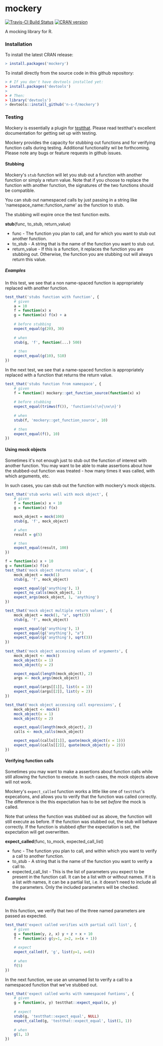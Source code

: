 # mockery
[![Travis-CI Build Status](https://travis-ci.org/n-s-f/mockery.svg?branch=master)](https://travis-ci.org/n-s-f/mockery)
[![CRAN version](http://www.r-pkg.org/badges/version/mockery)](https://cran.r-project.org/package=mockery)

A mocking library for R.

### Installation

To install the latest CRAN release:

```.R
> install.packages('mockery')
```

To install directly from the source code in this github repository:

```.R
> # If you don't have devtools installed yet:
> install.packages('devtools')
>
> # Then:
> library('devtools')
> devtools::install_github('n-s-f/mockery')
```

### Testing

Mockery is essentially a plugin for [testthat](github.com/hadley/testthat).  Please read testthat's excellent documentation for getting set up with testing.

Mockery provides the capacity for stubbing out functions and for verifying function calls during testing. Additional functionality wil be forthcoming.  Please note any bugs or feature requests in github issues.

#### Stubbing

Mockery's `stub` function will let you stub out a function with another function or simply a return value.  Note that if you choose to replace the function with another function, the signatures of the two functions should be compatible.

You can stub out namespaced calls by just passing in a string like 'namespace_name::function_name' as the function to stub.

The stubbing will expire once the test function exits.

**stub**(func, to_stub, return_value)
- func - The function you plan to call, and for which you want to stub out another function.
- to_stub - A string that is the name of the function you want to stub out.
- return_value - If this is a function, it replaces the function you are stubbing out. Otherwise, the function you are stubbing out will always return this value.

##### Examples

In this test, we see that a non name-spaced function is appropriately replaced with another function.

```.R
test_that('stubs function with function', {                                        
    # given                                                                        
    a = 10                                                                         
    f = function(x) x                                                              
    g = function(x) f(x) + a                                                       
  
    # before stubbing                                                              
    expect_equal(g(20), 30)                                                        
  
    # when                                                                         
    stub(g, 'f', function(...) 500)                                                
    
    # then                                                                         
    expect_equal(g(10), 510)                                                       
})   
```

In the next test, we see that a name-spaced function is appropriately replaced with a function that returns the return value.

```.R
test_that('stubs function from namespace', {                                       
    # given                                                                        
    f = function() mockery::get_function_source(function(x) x)                     
                                                                                   
    # before stubbing                                                              
    expect_equal(trimws(f()), 'function(x)\n{\nx\n}')                              
                                                                                   
    # when                                                                         
    stub(f, 'mockery::get_function_source', 10)                                    
                                                                                   
    # then                                                                         
    expect_equal(f(), 10)                                                          
})
```

#### Using mock objects

Sometimes it's not enough just to stub out the function of interest with another function. You may want to be able to make assertions about how the stubbed-out function was treated - how many times it was called, with which arguments, etc.

In such cases, you can stub out the function with mockery's mock objects.

```.R
test_that('stub works well with mock object', {
    # given
    f = function(x) x + 10
    g = function(x) f(x)

    mock_object = mock(100)
    stub(g, 'f', mock_object)

    # when
    result = g(5)

    # then
    expect_equal(result, 100)
})

f = function(x) x + 10
g = function(x) f(x)
test_that('mock object returns value', {
    mock_object = mock(1)
    stub(g, 'f', mock_object) 

    expect_equal(g('anything'), 1)
    expect_no_calls(mock_object, 1)
    expect_args(mock_object, 1, 'anything')
})

test_that('mock object multiple return values', {
    mock_object = mock(1, "a", sqrt(3))
    stub(g, 'f', mock_object) 

    expect_equal(g('anything'), 1)
    expect_equal(g('anything'), "a")
    expect_equal(g('anything'), sqrt(3))
})
                                   
test_that('mock object accessing values of arguments', {
    mock_object <- mock()
    mock_object(x = 1)
    mock_object(y = 2)

    expect_equal(length(mock_object), 2)
    args <- mock_args(mock_object)

    expect_equal(args[[1]], list(x = 1))
    expect_equal(args[[2]], list(y = 2))
})

test_that('mock object accessing call expressions', {
    mock_object <- mock()
    mock_object(x = 1)
    mock_object(y = 2)

    expect_equal(length(mock_object), 2)
    calls <- mock_calls(mock_object)

    expect_equal(calls[[1]], quote(mock_object(x = 1)))
    expect_equal(calls[[2]], quote(mock_object(y = 2)))
})
```

#### Verifying function calls

Sometimes you may want to make a assertions about function calls while still allowing the function to execute. In such cases, the mock objects above will not work.

Mockery's `expect_called` function works a little like one of `testthat`'s expecations, and allows you to verify that the function was called correctly. The difference is the this expectation has to be set _before_ the mock is called.

Note that unless the function was stubbed out as above, the function will still execute as before. If the function was stubbed out, the stub will behave correctly.  If the function is stubbed _after_ the expectation is set, the expectation will get overwritten.

**expect_called**(func, to_mock, expected_call_list)
- func - The function you plan to call, and within which you want to verify a call to another function.
- to_stub - A string that is the name of the function you want to verify a call to.
- expected_call_list - This is the list of parameters you expect to be present in the function call. It can be a list with or without names. If it is a list _with_ names, it can be a partial list, i.e. it doesn't need to include all the parameters. Only the included parameters will be checked.

##### Examples

In this function, we verify that two of the three named parameters are passed as expected.

```.R
test_that('expect called verifies with partial call list', {                    
    # given                                                                     
    g = function(y, z, x) y + z + x + 10                                        
    f = function(x) g(y=1, z=2, x=(x + 1))                                      
                                                                                
    # expect                                                                    
    expect_called(f, 'g', list(y=1, x=6))                              
                                                                                
    # when                                                                      
    f(5)                                                                        
})   
```

In the next function, we use an unnamed list to verify a call to a namespaced function that we've stubbed out.

```.R
test_that('expect called works with namespaced funtions', {                   
    # given                                                                     
    g = function(x, y) testthat::expect_equal(x, y)                             
                                                                                
    # expect  
    stub(g, 'testthat::expect_equal', NULL)
    expect_called(g, 'testthat::expect_equal', list(1, 1))             
                                                                                
    # when                                                                      
    g(1, 1)                                                                     
})                                                                              
```

